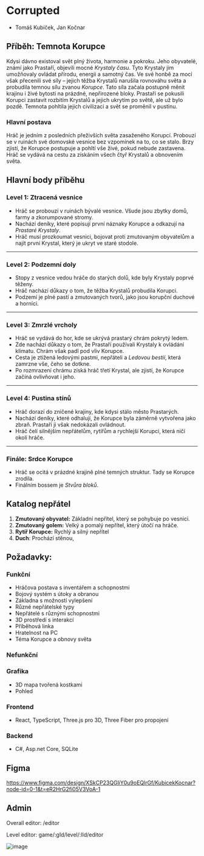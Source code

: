 # **Corrupted**

- Tomáš Kubíček, Jan Kočnar


## **Příběh: Temnota Korupce**
Kdysi dávno existoval svět plný života, harmonie a pokroku. Jeho obyvatelé, známí jako Prastaří, objevili mocné *Krystaly času*. Tyto Krystaly jim umožňovaly ovládat přírodu, energii a samotný čas. Ve své honbě za mocí však přecenili své síly – jejich těžba Krystalů narušila rovnováhu světa a probudila temnou sílu zvanou *Korupce*. Tato síla začala postupně měnit krajinu i živé bytosti na prázdné, nepřirozené bloky.
Prastaří se pokusili Korupci zastavit rozbitím Krystalů a jejich ukrytím po světě, ale už bylo pozdě. Temnota pohltila jejich civilizaci a svět se proměnil v pustinu.

### **Hlavní postava**
Hráč je jedním z posledních přeživších světa zasaženého Korupcí. Probouzí se v ruinách své domovské vesnice bez vzpomínek na to, co se stalo. Brzy zjistí, že Korupce postupuje a pohltí vše živé, pokud nebude zastavena. Hráč se vydává na cestu za získáním všech čtyř Krystalů a obnovením světa.

## **Hlavní body příběhu**

### **Level 1: Ztracená vesnice**
- Hráč se probouzí v ruinách bývalé vesnice. Všude jsou zbytky domů, farmy a zkorumpované stromy.
- Nachází deníky, které popisují první náznaky Korupce a odkazují na *Prastaré Krystaly*.
- Hráč musí prozkoumat vesnici, bojovat proti zmutovaným obyvatelům a najít první Krystal, který je ukryt ve staré stodole.

---

### **Level 2: Podzemní doly**
- Stopy z vesnice vedou hráče do starých dolů, kde byly Krystaly poprvé těženy.
- Hráč nachází důkazy o tom, že těžba Krystalů probudila Korupci.
- Podzemí je plné pastí a zmutovaných tvorů, jako jsou korupční duchové a horníci.

---

### **Level 3: Zmrzlé vrcholy**
- Hráč se vydává do hor, kde se ukrývá prastarý chrám pokrytý ledem.
- Zde nachází důkazy o tom, že Prastaří používali Krystaly k ovládání klimatu. Chrám však padl pod vliv Korupce.
- Cesta je ztížená ledovými pastmi, nepřáteli a *Ledovou bestií*, která zamrzne vše, čeho se dotkne.
- Po rozmrazení chrámu získá hráč třetí Krystal, ale zjistí, že Korupce začíná ovlivňovat i jeho.

---

### **Level 4: Pustina stínů**
- Hráč dorazí do zničené krajiny, kde kdysi stálo město Prastarých.
- Nachází deníky, které odhalují, že Korupce byla záměrně vytvořena jako zbraň. Prastaří ji však nedokázali ovládnout.
- Hráč čelí silnějším nepřátelům, rytířům a rychlejší Korupci, která ničí okolí hráče.

---

### **Finále: Srdce Korupce**
- Hráč se ocitá v prázdné krajině plné temných struktur. Tady se Korupce zrodila.
- Finálním bossem je *Stvůra bloků*.

## **Katalog nepřátel**
1. **Zmutovaný obyvatel:** Základní nepřítel, který se pohybuje po vesnici.
2. **Zmutovaný golem:** Velký a pomalý nepřítel, který útočí na hráče.
3. **Rytíř Korupce:** Rychlý a silný nepřítel
4. **Duch**: Prochází stěnou,

## **Požadavky:**

### **Funkční**
- Hráčova postava s inventářem a schopnostmi
- Bojový systém s útoky a obranou
- Základna s možností vylepšení
- Různé nepřátelské typy
- Nepřátelé s různými schopnostmi
- 3D prostředí s interakcí
- Příběhová linka
- Hratelnost na PC
- Téma Korupce a obnovy světa


### **Nefunkční**

### **Grafika**
- 3D mapa tvořená kostkami
- Pohled

### **Frontend**
- React, TypeScript, Three.js pro 3D, Three Fiber pro propojení
### **Backend**
- C#, Asp.net Core, SQLite

## **Figma**
https://www.figma.com/design/XSkCP23QGliY0u9oEQlrGf/KubicekKocnar?node-id=0-1&t=eR2HrG2fi05V3VoA-1

## **Admin**
Overall editor: /editor

Level editor: game/:gId/level/:lId/editor




![image](https://github.com/user-attachments/assets/be455c74-b846-42f6-a01c-869ae1bf8094)










